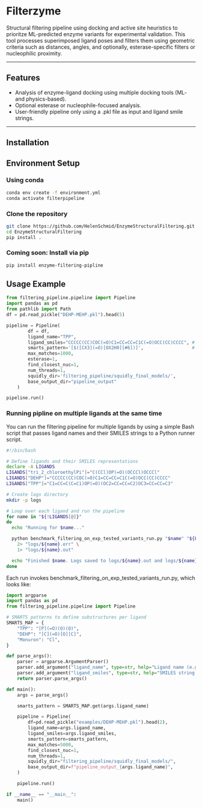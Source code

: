 # Filterzyme

Structural filtering pipeline using docking and active site heuristics to prioritze ML-predicted enzyme variants for experimental validation. 
This tool processes superimposed ligand poses and filters them using geometric criteria such as distances, angles, and optionally, esterase-specific filters or nucleophilic proximity.

---

## Features

- Analysis of enzyme-ligand docking using multiple docking tools (ML- and physics-based).
- Optional esterase or nucleophile-focused analysis.
- User-friendly pipeline only using a .pkl file as input and ligand smile strings.

---

## Installation

## Environment Setup
### Using conda
```bash
conda env create -f environment.yml
conda activate filterpipeline
```

### Clone the repository
```bash
git clone https://github.com/HelenSchmid/EnzymeStructuralFiltering.git
cd EnzymeStructuralFiltering
pip install .
```

### Coming soon: Install via pip
```bash
pip install enzyme-filtering-pipline
```

## Usage Example
```python
from filtering_pipeline.pipeline import Pipeline
import pandas as pd
from pathlib import Path
df = pd.read_pickle("DEHP-MEHP.pkl").head(5)

pipeline = Pipeline(
        df = df,
        ligand_name="TPP",
        ligand_smiles="CCCCC(CC)COC(=O)C1=CC=CC=C1C(=O)OCC(CC)CCCC", # SMILES string of ligand
        smarts_pattern='[$([CX3](=O)[OX2H0][#6])]',                  # SMARTS pattern of the chemical moiety of interest of ligand
        max_matches=1000,
        esterase=1,
        find_closest_nuc=1,
        num_threads=1,
        squidly_dir='filtering_pipeline/squidly_final_models/',
        base_output_dir="pipeline_output"
    )

pipeline.run()
```
### Running pipline on multiple ligands at the same time
You can run the filtering pipeline for multiple ligands by using a simple Bash script that passes ligand names and their SMILES strings to a Python runner script.

```bash
#!/bin/bash

# Define ligands and their SMILES representations
declare -A LIGANDS
LIGANDS["tri_2_chloroethylPi"]="C(CCl)OP(=O)(OCCCl)OCCCl"
LIGANDS["DEHP"]="CCCCC(CC)COC(=O)C1=CC=CC=C1C(=O)OCC(CC)CCCC"
LIGANDS["TPP"]="C1=CC=C(C=C1)OP(=O)(OC2=CC=CC=C2)OC3=CC=CC=C3"

# Create logs directory
mkdir -p logs

# Loop over each ligand and run the pipeline
for name in "${!LIGANDS[@]}"
do
  echo "Running for $name..."

  python benchmark_filtering_on_exp_tested_variants_run.py "$name" "${LIGANDS[$name]}" \
    2> "logs/${name}.err" \
    1> "logs/${name}.out"

  echo "Finished $name. Logs saved to logs/${name}.out and logs/${name}.err"
done
```
Each run invokes benchmark_filtering_on_exp_tested_variants_run.py, which looks like:
```python
import argparse
import pandas as pd
from filtering_pipeline.pipeline import Pipeline

# SMARTS patterns to define substructures per ligand
SMARTS_MAP = {
    "TPP": "[P](=O)(O)(O)",
    "DEHP": "[C](=O)[O][C]",
    "Monuron": "Cl",
}

def parse_args():
    parser = argparse.ArgumentParser()
    parser.add_argument("ligand_name", type=str, help="Ligand name (e.g. TPP)")
    parser.add_argument("ligand_smiles", type=str, help="SMILES string of the ligand")
    return parser.parse_args()

def main():
    args = parse_args()

    smarts_pattern = SMARTS_MAP.get(args.ligand_name)

    pipeline = Pipeline(
        df=pd.read_pickle("examples/DEHP-MEHP.pkl").head(2),
        ligand_name=args.ligand_name,
        ligand_smiles=args.ligand_smiles,
        smarts_pattern=smarts_pattern,
        max_matches=5000,
        find_closest_nuc=1,
        num_threads=1,
        squidly_dir="filtering_pipeline/squidly_final_models/",
        base_output_dir=f"pipeline_output_{args.ligand_name}",
    )

    pipeline.run()

if __name__ == "__main__":
    main()
```
